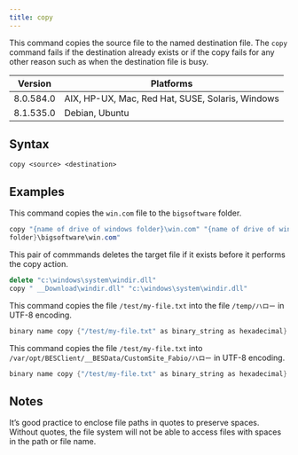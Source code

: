 ```yaml
---
title: copy
---
```


This command copies the source file to the named destination file. The `copy` command fails
if the destination already exists or if the copy fails for any other reason such
as when the destination file is busy.

Version | Platforms
--- | ---
8.0.584.0 | AIX, HP-UX, Mac, Red Hat, SUSE, Solaris, Windows
8.1.535.0 | Debian, Ubuntu

## Syntax

    copy <source> <destination>

## Examples

This command copies the `win.com` file to the `bigsoftware` folder.

```actionscript
copy "{name of drive of windows folder}\win.com" "{name of drive of windows
folder}\bigsoftware\win.com"
```

This pair of commmands deletes the target file if it exists before
it performs the copy action.

```actionscript
delete "c:\windows\system\windir.dll"
copy " __Download\windir.dll" "c:\windows\system\windir.dll" 
```
This command copies the file `/test/my-file.txt` into the file `/temp/ハロー` in UTF-8 encoding.

```actionscript
binary name copy {"/test/my-file.txt" as binary_string as hexadecimal} {("/temp/" as binary_string as hexadecimal) & "e3838fe383ade383bc"}
```

This command copies the file `/test/my-file.txt` into `/var/opt/BESClient/__BESData/CustomSite_Fabio/ハロー` in UTF-8 encoding.

```actionscript
binary name copy {"/test/my-file.txt" as binary_string as hexadecimal} e3838fe383ade383bc
```

## Notes

It’s good practice to enclose file paths in quotes to preserve spaces. Without
quotes, the file system will not be able to access files with spaces in the path
or file name.
